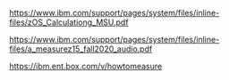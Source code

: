 https://www.ibm.com/support/pages/system/files/inline-files/zOS_Calculationg_MSU.pdf

https://www.ibm.com/support/pages/system/files/inline-files/a_measurez15_fall2020_audio.pdf

https://ibm.ent.box.com/v/howtomeasure
